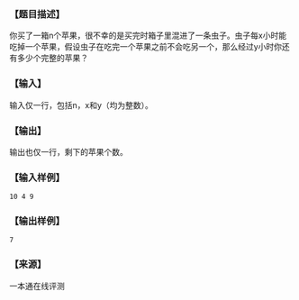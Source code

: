 ### 【题目描述】

你买了一箱n个苹果，很不幸的是买完时箱子里混进了一条虫子。虫子每x小时能吃掉一个苹果，假设虫子在吃完一个苹果之前不会吃另一个，那么经过y小时你还有多少个完整的苹果？

### 【输入】

输入仅一行，包括n，x和y（均为整数）。

### 【输出】

输出也仅一行，剩下的苹果个数。

### 【输入样例】

```
10 4 9
```

### 【输出样例】

```
7
```


 ### 【来源】

 一本通在线评测 
